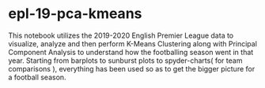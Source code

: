 # epl-19-pca-kmeans
This notebook utilizes the 2019-2020 English Premier League data to visualize, analyze and then perform K-Means Clustering along with Principal Component Analysis to understand how the footballing season went in that year. Starting from barplots to sunburst plots to spyder-charts( for team comparisons ), everything has been used so as to get the bigger picture for a football season.
